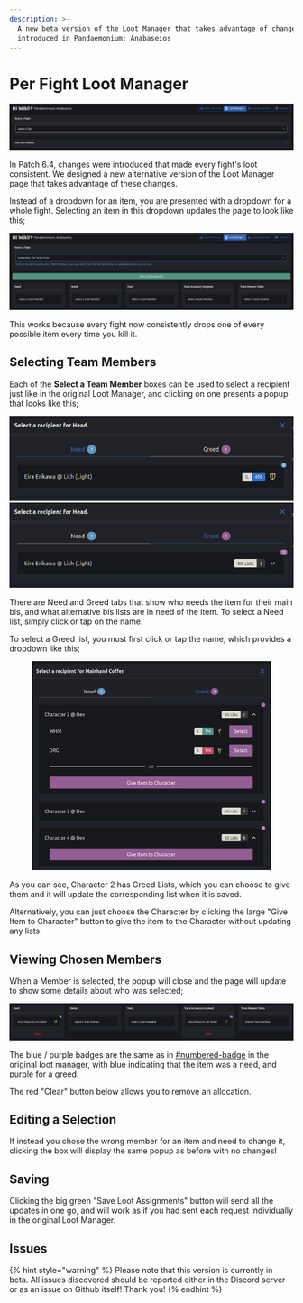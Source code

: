 ```yaml
---
description: >-
  A new beta version of the Loot Manager that takes advantage of changes
  introduced in Pandaemonium: Anabaseios
---
```


# Per Fight Loot Manager

![](<../.gitbook/assets/image (36).png>)

In Patch 6.4, changes were introduced that made every fight's loot consistent. We designed a new alternative version of the Loot Manager page that takes advantage of these changes.

Instead of a dropdown for an item, you are presented with a dropdown for a whole fight. Selecting an item in this dropdown updates the page to look like this;

![](<../.gitbook/assets/image (37).png>)

This works because every fight now consistently drops one of every possible item every time you kill it.

## Selecting Team Members

Each of the **Select a Team Member** boxes can be used to select a recipient just like in the original Loot Manager, and clicking on one presents a popup that looks like this;

![](<../.gitbook/assets/image (38).png>)![](<../.gitbook/assets/image (39).png>)

There are Need and Greed tabs that show who needs the item for their main bis, and what alternative bis lists are in need of the item. To select a Need list, simply click or tap on the name.

To select a Greed list, you must first click or tap the name, which provides a dropdown like this;

<figure><img src="../.gitbook/assets/image (60).png" alt=""><figcaption></figcaption></figure>

As you can see, Character 2 has Greed Lists, which you can choose to give them and it will update the corresponding list when it is saved.&#x20;

Alternatively, you can just choose the Character by clicking the large "Give Item to Character" button to give the item to the Character without updating any lists.

## Viewing Chosen Members

When a Member is selected, the popup will close and the page will update to show some details about who was selected;

![](<../.gitbook/assets/image (42).png>)

The blue / purple badges are the same as in [#numbered-badge](loot-tracker.md#numbered-badge "mention") in the original loot manager, with blue indicating that the item was a need, and purple for a greed.

The red "Clear" button below allows you to remove an allocation.

## Editing a Selection

If instead you chose the wrong member for an item and need to change it, clicking the box will display the same popup as before with no changes!

## Saving

Clicking the big green "Save Loot Assignments" button will send all the updates in one go, and will work as if you had sent each request individually in the original Loot Manager.

## Issues

{% hint style="warning" %}
Please note that this version is currently in beta. All issues discovered should be reported either in the Discord server or as an issue on Github itself! Thank you!
{% endhint %}

